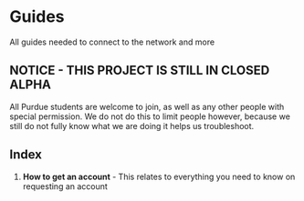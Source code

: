# Guides
All guides needed to connect to the network and more

## NOTICE - THIS PROJECT IS STILL IN CLOSED ALPHA
All Purdue students are welcome to join, as well as any other people with special permission. We do not do this to limit people however, because we still do not fully know what we are doing it helps us troubleshoot.

## Index
1. **How to get an account** - This relates to everything you need to know on requesting an account
